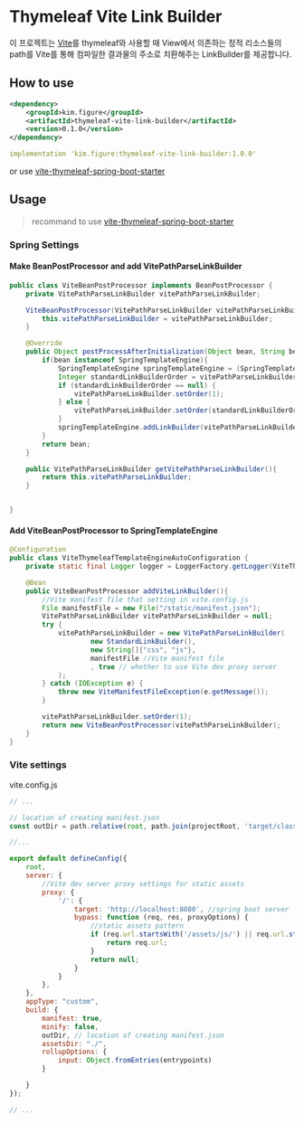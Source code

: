 # Thymeleaf Vite Link Builder

이 프로젝트는 [Vite](https://vitejs.dev)를 thymeleaf와 사용할 때 View에서 의존하는 정적 리소스들의 path를 Vite를 통해 컴파일한 결과물의 주소로 치환해주는 LinkBuilder를 제공합니다.

## How to use

```xml
<dependency>
    <groupId>kim.figure</groupId>
    <artifactId>thymeleaf-vite-link-builder</artifactId>
    <version>0.1.0</version>
</dependency>
```


```yml
implementation 'kim.figure:thymeleaf-vite-link-builder:1.0.0'
```

or use [vite-thymeleaf-spring-boot-starter](https://github.com/WalkerKim/vite-thymeleaf-spring-boot-starter)


## Usage
> recommand to use [vite-thymeleaf-spring-boot-starter](https://github.com/WalkerKim/vite-thymeleaf-spring-boot-starter)

### Spring Settings

#### Make BeanPostProcessor and add VitePathParseLinkBuilder

```java
public class ViteBeanPostProcessor implements BeanPostProcessor {
    private VitePathParseLinkBuilder vitePathParseLinkBuilder;

    ViteBeanPostProcessor(VitePathParseLinkBuilder vitePathParseLinkBuilder) {
        this.vitePathParseLinkBuilder = vitePathParseLinkBuilder;
    }

    @Override
    public Object postProcessAfterInitialization(Object bean, String beanName) throws BeansException {
        if(bean instanceof SpringTemplateEngine){
            SpringTemplateEngine springTemplateEngine = (SpringTemplateEngine)bean;
            Integer standardLinkBuilderOrder = vitePathParseLinkBuilder.getStandardLinkBuilderOrder();
            if (standardLinkBuilderOrder == null) {
                vitePathParseLinkBuilder.setOrder(1);
            } else {
                vitePathParseLinkBuilder.setOrder(standardLinkBuilderOrder-1);
            }
            springTemplateEngine.addLinkBuilder(vitePathParseLinkBuilder);
        }
        return bean;
    }

    public VitePathParseLinkBuilder getVitePathParseLinkBuilder(){
        return this.vitePathParseLinkBuilder;
    }


}
```

#### Add ViteBeanPostProcessor to SpringTemplateEngine

```java
@Configuration
public class ViteThymeleafTemplateEngineAutoConfiguration {
    private static final Logger logger = LoggerFactory.getLogger(ViteThymeleafTemplateEngineAutoConfiguration.class);

    @Bean
    public ViteBeanPostProcessor addViteLinkBuilder(){
        //Vite manifest file that setting in vite.config.js
        File manifestFile = new File("/static/manifest.json");
        VitePathParseLinkBuilder vitePathParseLinkBuilder = null;
        try {
            vitePathParseLinkBuilder = new VitePathParseLinkBuilder(
                    new StandardLinkBuilder(),
                    new String[]{"css", "js"}, 
                    manifestFile //Vite manifest file
                    , true // whether to use Vite dev proxy server
            );
        } catch (IOException e) {
            throw new ViteManifestFileException(e.getMessage());
        }

        vitePathParseLinkBuilder.setOrder(1);
        return new ViteBeanPostProcessor(vitePathParseLinkBuilder);
    }
}
```

### Vite settings
vite.config.js
```js
// ...

// location of creating manifest.json
const outDir = path.relative(root, path.join(projectRoot, 'target/classes/static'))

//...

export default defineConfig({
    root,
    server: {
        //Vite dev server proxy settings for static assets
        proxy: {
            '/': {
                target: 'http://localhost:8080', //spring boot server
                bypass: function (req, res, proxyOptions) {
                    //static assets pattern
                    if (req.url.startsWith('/assets/js/') || req.url.startsWith('/assets/css/') || req.url.startsWith('/@')) {
                        return req.url;
                    }
                    return null;
                }
            }
        },
    },
    appType: "custom",
    build: {
        manifest: true,
        minify: false,
        outDir, // location of creating manifest.json
        assetsDir: "./",
        rollupOptions: {
            input: Object.fromEntries(entrypoints)
        }

    }
});

// ...

```

